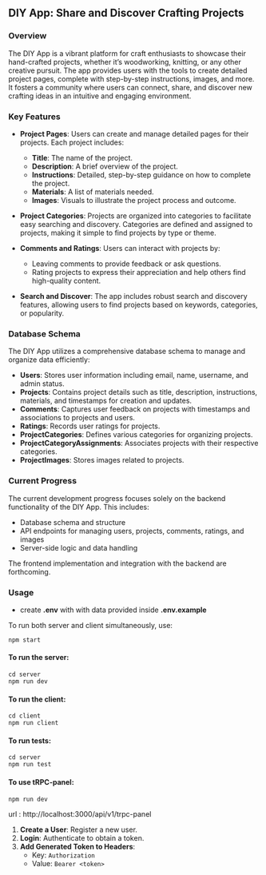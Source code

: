 ## DIY App: Share and Discover Crafting Projects

### Overview

The DIY App is a vibrant platform for craft enthusiasts to showcase their hand-crafted projects, whether it’s woodworking, knitting, or any other creative pursuit. The app provides users with the tools to create detailed project pages, complete with step-by-step instructions, images, and more. It fosters a community where users can connect, share, and discover new crafting ideas in an intuitive and engaging environment.

### Key Features

-   **Project Pages**: Users can create and manage detailed pages for their projects. Each project includes:

    -   **Title**: The name of the project.
    -   **Description**: A brief overview of the project.
    -   **Instructions**: Detailed, step-by-step guidance on how to complete the project.
    -   **Materials**: A list of materials needed.
    -   **Images**: Visuals to illustrate the project process and outcome.

-   **Project Categories**: Projects are organized into categories to facilitate easy searching and discovery. Categories are defined and assigned to projects, making it simple to find projects by type or theme.
-   **Comments and Ratings**: Users can interact with projects by:

    -   Leaving comments to provide feedback or ask questions.
    -   Rating projects to express their appreciation and help others find high-quality content.

-   **Search and Discover**: The app includes robust search and discovery features, allowing users to find projects based on keywords, categories, or popularity.

### Database Schema

The DIY App utilizes a comprehensive database schema to manage and organize data efficiently:

-   **Users**: Stores user information including email, name, username, and admin status.
-   **Projects**: Contains project details such as title, description, instructions, materials, and timestamps for creation and updates.
-   **Comments**: Captures user feedback on projects with timestamps and associations to projects and users.
-   **Ratings**: Records user ratings for projects.
-   **ProjectCategories**: Defines various categories for organizing projects.
-   **ProjectCategoryAssignments**: Associates projects with their respective categories.
-   **ProjectImages**: Stores images related to projects.

### Current Progress

The current development progress focuses solely on the backend functionality of the DIY App. This includes:

-   Database schema and structure
-   API endpoints for managing users, projects, comments, ratings, and images
-   Server-side logic and data handling

The frontend implementation and integration with the backend are forthcoming.

### Usage

-   create **.env** with with data provided inside **.env.example**

To run both server and client simultaneously, use:

    npm start

#### To run the server:

    cd server
    npm run dev

#### To run the client:

    cd client
    npm run client

#### To run tests:

    cd server
    npm run test

#### To use tRPC-panel:

    npm run dev

url : http://localhost:3000/api/v1/trpc-panel

1.  **Create a User**: Register a new user.
2.  **Login**: Authenticate to obtain a token.
3.  **Add Generated Token to Headers**:
    -   Key: `Authorization`
    -   Value: `Bearer <token>`

